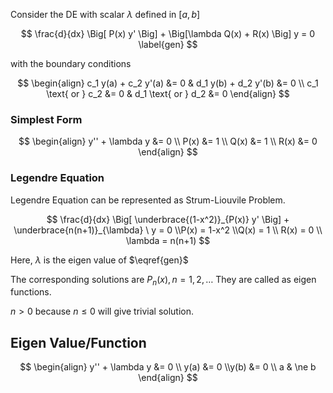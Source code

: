 Consider the DE with scalar $\lambda$ defined in $[a,b]$

$$
\frac{d}{dx}
\Big[
	P(x) y'
\Big]
+
\Big[\lambda Q(x) + R(x) \Big] y
= 0
\label{gen}
$$

with the boundary conditions

$$
\begin{align}
c_1 y(a) + c_2 y'(a) &= 0 &
d_1 y(b) + d_2 y'(b) &= 0 \\
c_1 \text{ or } c_2 &= 0 &
d_1 \text{ or } d_2 &= 0
\end{align}
$$

### Simplest Form

$$
\begin{align}
y'' + \lambda y &= 0 \\
P(x) &= 1 \\
Q(x) &= 1 \\
R(x) &= 0
\end{align}
$$

### Legendre Equation

Legendre Equation can be represented as Strum-Liouvile Problem.

$$
\frac{d}{dx}
\Big[
	\underbrace{(1-x^2)}_{P(x)}
	y'
\Big] +
\underbrace{n(n+1)}_{\lambda} \ y
= 0 \\P(x) = 1-x^2 \\Q(x) = 1 \\ R(x) = 0 \\
\lambda = n(n+1)
$$

Here, $\lambda$ is the eigen value of $\eqref{gen}$

The corresponding solutions are $P_n(x), n = 1, 2, \dots$ They are called as eigen functions.

$n > 0$ because $n \le 0$ will give trivial solution.

## Eigen Value/Function

$$
\begin{align}
y'' + \lambda y &= 0 \\
y(a) &= 0 \\y(b) &= 0 \\
a & \ne b
\end{align}
$$

